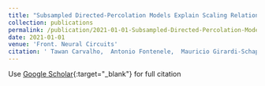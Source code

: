```yaml
---
title: "Subsampled Directed-Percolation Models Explain Scaling Relations Experimentally Observed in the Brain"
collection: publications
permalink: /publication/2021-01-01-Subsampled-Directed-Percolation-Models-Explain-Scaling-Relations-Experimentally-Observed-in-the-Brain
date: 2021-01-01
venue: 'Front. Neural Circuits'
citation: ' Tawan Carvalho,  Antonio Fontenele,  Mauricio Girardi-Schappo,  Tha{\&apos;i}s Feliciano,  Leandro Aguiar,  Thais Silva,  Nivaldo Vasconcelos,  Pedro Carelli,  Mauro Copelli, &quot;Subsampled Directed-Percolation Models Explain Scaling Relations Experimentally Observed in the Brain.&quot; Front. Neural Circuits, 2021.'
---
```

Use [Google Scholar](https://scholar.google.com/scholar?q=Subsampled+Directed+Percolation+Models+Explain+Scaling+Relations+Experimentally+Observed+in+the+Brain){:target="_blank"} for full citation